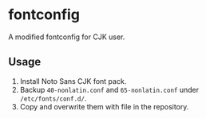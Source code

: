 # fontconfig
A modified fontconfig for CJK user.



## Usage 

1. Install Noto Sans CJK font pack.
2. Backup `40-nonlatin.conf` and `65-nonlatin.conf` under `/etc/fonts/conf.d/`.
3. Copy and overwrite them with file in the repository.


